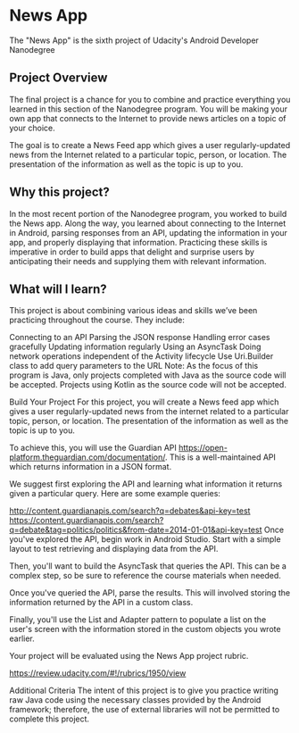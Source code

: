 # News App
 The "News App" is the sixth project of Udacity's Android Developer Nanodegree

## Project Overview
The final project is a chance for you to combine and practice everything you learned in this section of the Nanodegree program. You will be making your own app that connects to the Internet to provide news articles on a topic of your choice.

The goal is to create a News Feed app which gives a user regularly-updated news from the Internet related to a particular topic, person, or location. The presentation of the information as well as the topic is up to you.

## Why this project?
In the most recent portion of the Nanodegree program, you worked to build the News app. Along the way, you learned about connecting to the Internet in Android, parsing responses from an API, updating the information in your app, and properly displaying that information. Practicing these skills is imperative in order to build apps that delight and surprise users by anticipating their needs and supplying them with relevant information.

## What will I learn?
This project is about combining various ideas and skills we’ve been practicing throughout the course. They include:

Connecting to an API
Parsing the JSON response
Handling error cases gracefully
Updating information regularly
Using an AsyncTask
Doing network operations independent of the Activity lifecycle
Use Uri.Builder class to add query parameters to the URL
Note: As the focus of this program is Java, only projects completed with Java as the source code will be accepted. Projects using Kotlin as the source code will not be accepted.

Build Your Project
For this project, you will create a News feed app which gives a user regularly-updated news from the internet related to a particular topic, person, or location. The presentation of the information as well as the topic is up to you.

To achieve this, you will use the Guardian API https://open-platform.theguardian.com/documentation/. This is a well-maintained API which returns information in a JSON format.

We suggest first exploring the API and learning what information it returns given a particular query. Here are some example queries:

http://content.guardianapis.com/search?q=debates&api-key=test
https://content.guardianapis.com/search?q=debate&tag=politics/politics&from-date=2014-01-01&api-key=test
Once you've explored the API, begin work in Android Studio. Start with a simple layout to test retrieving and displaying data from the API.

Then, you'll want to build the AsyncTask that queries the API. This can be a complex step, so be sure to reference the course materials when needed.

Once you've queried the API, parse the results. This will involved storing the information returned by the API in a custom class.

Finally, you'll use the List and Adapter pattern to populate a list on the user's screen with the information stored in the custom objects you wrote earlier.

Your project will be evaluated using the News App project rubric.

https://review.udacity.com/#!/rubrics/1950/view

Additional Criteria
The intent of this project is to give you practice writing raw Java code using the necessary classes provided by the Android framework; therefore, the use of external libraries will not be permitted to complete this project.



